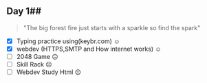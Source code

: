 ## Day 1##
>"The big forest fire just starts with a sparkle so find the spark"
- [x] Typing practice using(keybr.com) ☺
- [x] webdev (HTTPS,SMTP and How internet works) ☺
- [ ] 2048 Game ☹
- [ ] Skill Rack ☹
- [ ] Webdev Study Html ☹